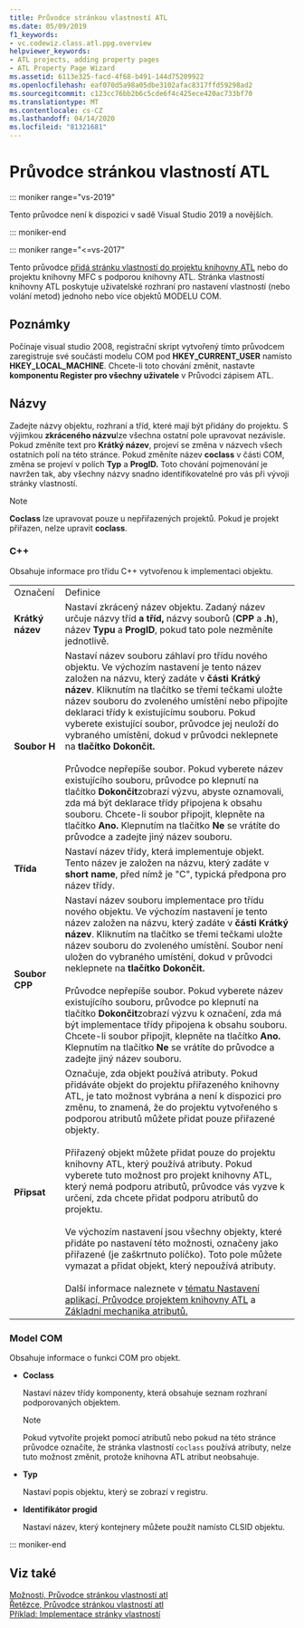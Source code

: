 ```yaml
---
title: Průvodce stránkou vlastností ATL
ms.date: 05/09/2019
f1_keywords:
- vc.codewiz.class.atl.ppg.overview
helpviewer_keywords:
- ATL projects, adding property pages
- ATL Property Page Wizard
ms.assetid: 6113e325-facd-4f68-b491-144d75209922
ms.openlocfilehash: eaf070d5a98a05dbe3102afac8317ffd59298ad2
ms.sourcegitcommit: c123cc76bb2b6c5cde6f4c425ece420ac733bf70
ms.translationtype: MT
ms.contentlocale: cs-CZ
ms.lasthandoff: 04/14/2020
ms.locfileid: "81321681"
---
```

# <a name="atl-property-page-wizard"></a>Průvodce stránkou vlastností ATL

::: moniker range="vs-2019"

Tento průvodce není k dispozici v sadě Visual Studio 2019 a novějších.

::: moniker-end

::: moniker range="<=vs-2017"

Tento průvodce [přidá stránku vlastností do projektu knihovny ATL](../../atl/reference/adding-an-atl-property-page.md) nebo do projektu knihovny MFC s podporou knihovny ATL. Stránka vlastností knihovny ATL poskytuje uživatelské rozhraní pro nastavení vlastností (nebo volání metod) jednoho nebo více objektů MODELU COM.

## <a name="remarks"></a>Poznámky

Počínaje visual studio 2008, registrační skript vytvořený tímto průvodcem zaregistruje své součásti modelu COM pod **HKEY_CURRENT_USER** namísto **HKEY_LOCAL_MACHINE**. Chcete-li toto chování změnit, nastavte **komponentu Register pro všechny uživatele** v Průvodci zápisem ATL.

## <a name="names"></a>Názvy

Zadejte názvy objektu, rozhraní a tříd, které mají být přidány do projektu. S výjimkou **zkráceného názvu**lze všechna ostatní pole upravovat nezávisle. Pokud změníte text pro **Krátký název**, projeví se změna v názvech všech ostatních polí na této stránce. Pokud změníte název **coclass** v části COM, změna se projeví v polích **Typ** a **ProgID.** Toto chování pojmenování je navržen tak, aby všechny názvy snadno identifikovatelné pro vás při vývoji stránky vlastností.

> [!NOTE]
> **Coclass** lze upravovat pouze u nepřiřazených projektů. Pokud je projekt přiřazen, nelze upravit **coclass**.

### <a name="c"></a>C++

Obsahuje informace pro třídu C++ vytvořenou k implementaci objektu.

|||
|-|-|
|Označení|Definice|
|**Krátký název**|Nastaví zkrácený název objektu. Zadaný název určuje názvy tříd **a tříd,** názvy souborů (**CPP** a **.h**), název **Typu** a **ProgID**, pokud tato pole nezměníte jednotlivě.|
|**Soubor H**|Nastaví název souboru záhlaví pro třídu nového objektu. Ve výchozím nastavení je tento název založen na názvu, který zadáte v **části Krátký název**. Kliknutím na tlačítko se třemi tečkami uložte název souboru do zvoleného umístění nebo připojíte deklaraci třídy k existujícímu souboru. Pokud vyberete existující soubor, průvodce jej neuloží do vybraného umístění, dokud v průvodci neklepnete na **tlačítko Dokončit.**<br /><br /> Průvodce nepřepíše soubor. Pokud vyberete název existujícího souboru, průvodce po klepnutí na tlačítko **Dokončit**zobrazí výzvu, abyste oznamovali, zda má být deklarace třídy připojena k obsahu souboru. Chcete-li soubor připojit, klepněte na tlačítko **Ano.** Klepnutím na tlačítko **Ne** se vrátíte do průvodce a zadejte jiný název souboru.|
|**Třída**|Nastaví název třídy, která implementuje objekt. Tento název je založen na názvu, který zadáte v **short name**, před nímž je "C", typická předpona pro název třídy.|
|**Soubor CPP**|Nastaví název souboru implementace pro třídu nového objektu. Ve výchozím nastavení je tento název založen na názvu, který zadáte v **části Krátký název**. Kliknutím na tlačítko se třemi tečkami uložte název souboru do zvoleného umístění. Soubor není uložen do vybraného umístění, dokud v průvodci neklepnete na **tlačítko Dokončit.**<br /><br /> Průvodce nepřepíše soubor. Pokud vyberete název existujícího souboru, průvodce po klepnutí na tlačítko **Dokončit**zobrazí výzvu k označení, zda má být implementace třídy připojena k obsahu souboru. Chcete-li soubor připojit, klepněte na tlačítko **Ano.** Klepnutím na tlačítko **Ne** se vrátíte do průvodce a zadejte jiný název souboru.|
|**Připsat**|Označuje, zda objekt používá atributy. Pokud přidáváte objekt do projektu přiřazeného knihovny ATL, je tato možnost vybrána a není k dispozici pro změnu, to znamená, že do projektu vytvořeného s podporou atributů můžete přidat pouze přiřazené objekty.<br /><br /> Přiřazený objekt můžete přidat pouze do projektu knihovny ATL, který používá atributy. Pokud vyberete tuto možnost pro projekt knihovny ATL, který nemá podporu atributů, průvodce vás vyzve k určení, zda chcete přidat podporu atributů do projektu.<br /><br /> Ve výchozím nastavení jsou všechny objekty, které přidáte po nastavení této možnosti, označeny jako přiřazené (je zaškrtnuto políčko). Toto pole můžete vymazat a přidat objekt, který nepoužívá atributy.<br /><br /> Další informace naleznete v [tématu Nastavení aplikací, Průvodce projektem knihovny ATL](../../atl/reference/application-settings-atl-project-wizard.md) a [Základní mechanika atributů.](../../windows/basic-mechanics-of-attributes.md)|

### <a name="com"></a>Model COM

Obsahuje informace o funkci COM pro objekt.

- **Coclass**

   Nastaví název třídy komponenty, která obsahuje seznam rozhraní podporovaných objektem.

   > [!NOTE]
   > Pokud vytvoříte projekt pomocí atributů nebo pokud na této stránce průvodce označíte, že stránka vlastností `coclass` používá atributy, nelze tuto možnost změnit, protože knihovna ATL atribut neobsahuje.

- **Typ**

   Nastaví popis objektu, který se zobrazí v registru.

- **Identifikátor progid**

   Nastaví název, který kontejnery můžete použít namísto CLSID objektu.

::: moniker-end

## <a name="see-also"></a>Viz také

[Možnosti, Průvodce stránkou vlastností atl](../../atl/reference/options-atl-property-page-wizard.md)<br/>
[Řetězce, Průvodce stránkou vlastností atl](../../atl/reference/strings-atl-property-page-wizard.md)<br/>
[Příklad: Implementace stránky vlastností](../../atl/example-implementing-a-property-page.md)
